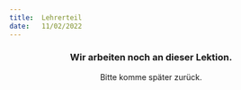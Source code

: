 ```yaml
---
title:  Lehrerteil
date:   11/02/2022
---
```


### <center>Wir arbeiten noch an dieser Lektion.</center>
<center>Bitte komme später zurück.</center>